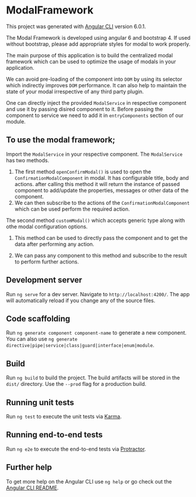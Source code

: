 # ModalFramework

This project was generated with [Angular CLI](https://github.com/angular/angular-cli) version 6.0.1.

The Modal Framework is developed using angular 6 and bootstrap 4. If used without bootstrap, please add appropriate styles for modal to work properly.

The main purpose of this application is to build the centralized modal framework which can be used to optimize the usage of modals in your application. 

We can avoid pre-loading of the component into `DOM` by using its selector which indirectly improves `DOM` performance. It can also help to maintain the state of your modal irrespective of any third party plugin.

One can directly inject the provided `ModalService` in respective component and use it by passing disired component to it. Before passing the component to service we need to add it in `entryComponents` section of our module.

## To use the modal framework;

Import the `ModalService` in your respective component. The `ModalService` has two methods.

1. The first method `openConfirmModal()` is used to open the `ConfirmationModalComponent` in modal. It has configurable title, body and actions. after calling this method it will return the instance of passed component to add/update the properties, messages or other data of the component.
2. We can then subscribe to the actions of the `ConfirmationModalComponent` which can be used perform the required action.

The second method `customModal()` which accepts generic type along with othe modal configuration options.

1. This method can be used to directly pass the component and to get the data after performing any action.

2. We can pass any component to this method and subscribe to the result to perform further actions. 

## Development server

Run `ng serve` for a dev server. Navigate to `http://localhost:4200/`. The app will automatically reload if you change any of the source files.

## Code scaffolding

Run `ng generate component component-name` to generate a new component. You can also use `ng generate directive|pipe|service|class|guard|interface|enum|module`.

## Build

Run `ng build` to build the project. The build artifacts will be stored in the `dist/` directory. Use the `--prod` flag for a production build.

## Running unit tests

Run `ng test` to execute the unit tests via [Karma](https://karma-runner.github.io).

## Running end-to-end tests

Run `ng e2e` to execute the end-to-end tests via [Protractor](http://www.protractortest.org/).

## Further help

To get more help on the Angular CLI use `ng help` or go check out the [Angular CLI README](https://github.com/angular/angular-cli/blob/master/README.md).
